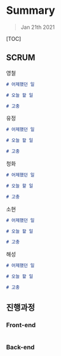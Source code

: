 # Summary 

>Jan 21th 2021

[TOC]

## SCRUM

영철

```markdown
# 어제했던 일

# 오늘 할 일

# 고충
```

유정

```markdown
# 어제했던 일

# 오늘 할 일

# 고충
```

청화

```markdown
# 어제했던 일

# 오늘 할 일

# 고충
```

소현

```markdown
# 어제했던 일

# 오늘 할 일

# 고충
```

해성

```markdown
# 어제했던 일

# 오늘 할 일

# 고충
```



## 진행과정

### Front-end

```

```

### Back-end

```

```

